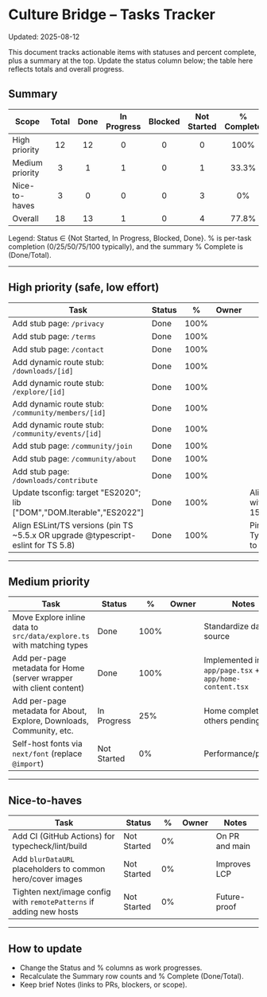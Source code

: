 # Culture Bridge – Tasks Tracker

Updated: 2025-08-12

This document tracks actionable items with statuses and percent complete, plus a summary at the top. Update the status column below; the table here reflects totals and overall progress.

## Summary

| Scope           | Total | Done | In Progress | Blocked | Not Started | % Complete |
|-----------------|:-----:|:----:|:-----------:|:-------:|:-----------:|:----------:|
| High priority   |  12   |  12  |      0      |    0    |      0      |   100%     |
| Medium priority |   3   |   1  |      1      |    0    |      1      |   33.3%    |
| Nice-to-haves   |   3   |   0  |      0      |    0    |      3      |    0%      |
| Overall         |  18   |  13  |      1      |    0    |      4      |   77.8%    |

Legend: Status ∈ {Not Started, In Progress, Blocked, Done}. % is per-task completion (0/25/50/75/100 typically), and the summary % Complete is (Done/Total).

---

## High priority (safe, low effort)

| Task | Status | % | Owner | Notes |
|------|--------|---|:-----:|-------|
| Add stub page: `/privacy` | Done | 100% |  |  |
| Add stub page: `/terms` | Done | 100% |  |  |
| Add stub page: `/contact` | Done | 100% |  |  |
| Add dynamic route stub: `/downloads/[id]` | Done | 100% |  |  |
| Add dynamic route stub: `/explore/[id]` | Done | 100% |  |  |
| Add dynamic route stub: `/community/members/[id]` | Done | 100% |  |  |
| Add dynamic route stub: `/community/events/[id]` | Done | 100% |  |  |
| Add stub page: `/community/join` | Done | 100% |  |  |
| Add stub page: `/community/about` | Done | 100% |  |  |
| Add stub page: `/downloads/contribute` | Done | 100% |  |  |
| Update tsconfig: target "ES2020"; lib ["DOM","DOM.Iterable","ES2022"] | Done | 100% |  | Aligned with Next 15 |
| Align ESLint/TS versions (pin TS ~5.5.x OR upgrade @typescript-eslint for TS 5.8) | Done | 100% |  | Pinned TypeScript to ~5.5.4 |

---

## Medium priority

| Task | Status | % | Owner | Notes |
|------|--------|---|:-----:|-------|
| Move Explore inline data to `src/data/explore.ts` with matching types | Done | 100% |  | Standardize data source |
| Add per-page metadata for Home (server wrapper with client content) | Done | 100% |  | Implemented in `app/page.tsx` + `app/home-content.tsx` |
| Add per-page metadata for About, Explore, Downloads, Community, etc. | In Progress | 25% |  | Home completed; others pending |
| Self-host fonts via `next/font` (replace `@import`) | Not Started | 0% |  | Performance/privacy |

---

## Nice-to-haves

| Task | Status | % | Owner | Notes |
|------|--------|---|:-----:|-------|
| Add CI (GitHub Actions) for typecheck/lint/build | Not Started | 0% |  | On PR and main |
| Add `blurDataURL` placeholders to common hero/cover images | Not Started | 0% |  | Improves LCP |
| Tighten next/image config with `remotePatterns` if adding new hosts | Not Started | 0% |  | Future-proof |

---

## How to update

- Change the Status and % columns as work progresses.
- Recalculate the Summary row counts and % Complete (Done/Total).
- Keep brief Notes (links to PRs, blockers, or scope).
